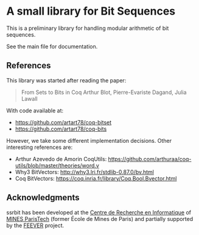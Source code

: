 # A small library for Bit Sequences

This is a preliminary library for handling modular arithmetic of bit
sequences.

See the main file for documentation.

## References

This library was started after reading the paper:

> From Sets to Bits in Coq
> Arthur Blot, Pierre-Evariste Dagand, Julia Lawall

With code available at:

- https://github.com/artart78/coq-bitset
- https://github.com/artart78/coq-bits

However, we take some different implementation decisions. Other
interesting references are:

+ Arthur Azevedo de Amorin CoqUtils:
  https://github.com/arthuraa/coq-utils/blob/master/theories/word.v
+ Why3 BitVectors: http://why3.lri.fr/stdlib-0.87.0/bv.html
+ Coq BitVectors: https://coq.inria.fr/library/Coq.Bool.Bvector.html

## Acknowledgments

ssrbit has been developed at the
[Centre de Recherche en Informatique](https://www.cri.ensmp.fr/") of
[MINES ParisTech](http://www.mines-paristech.fr/) (former École de
Mines de Paris) and partially supported by the
[FEEVER](http://www.feever.fr) project.
